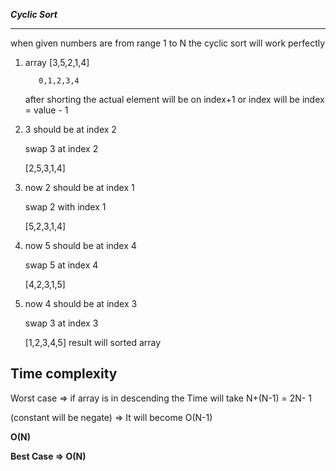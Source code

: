 ***Cyclic Sort***
_________________________________________________________________________________________________________________________________________________________

when given numbers are from range 1 to N the cyclic sort will work perfectly

1. array [3,5,2,1,4]
    
          0,1,2,3,4
    
    after shorting the actual element will be on index+1 or index will be index = value - 1
    
2. 3 should be at index 2
    
    swap 3 at index 2
    
    [2,5,3,1,4]
    
3. now 2 should be at index 1
    
    swap 2 with index 1
    
    [5,2,3,1,4]
    
4. now 5 should be at index 4
    
    swap 5 at index 4
    
    [4,2,3,1,5]
    
5. now 4 should be at index 3
    
    swap 3 at index 3
    
    [1,2,3,4,5]
    result will sorted array

## Time complexity

Worst case ⇒ if array is in descending the Time will take N+(N-1) = 2N- 1

(constant will be negate) ⇒ It will become O(N-1) 

**O(N)**

**Best Case ⇒ O(N)**
